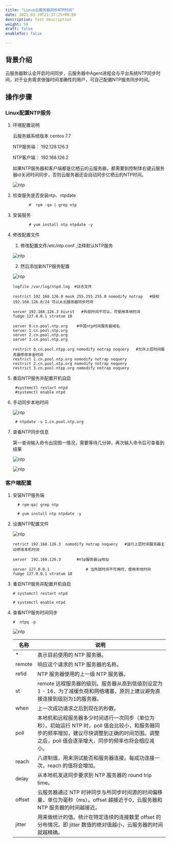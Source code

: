 ```yaml
---
title: "Linux云服务器同步NTP时间"
date: 2021-03-10T21:37:25+09:00
description: Test description
weight: 50
draft: false
enableToc: false

---
```


## 背景介绍

云服务器默认会开启时间同步，云服务器中Agent进程会与平台系统NTP同步时间，对于业务需求很强时间准确性的用户，可自己配置NTP服务同步时间。

## 操作步骤

### Linux配置NTP服务

1. 环境配置说明

   云服务器系统版本       centos 7.7

   NTP服务端： 192.128.126.3

   NTP客户端： 192.168.126.2

   如果NTP服务器和客户端都是亿栖云的云服务器，都需要到控制体右键云服务器id关闭时间同步，否则云服务器还会自动同步亿栖云的NTP时间。

   ![ntp](../../../_images/ntp1.png)

2. 检查服务是否安装ntp、ntpdate

   ```
          #  rpm -qa | grep ntp
   ```

3. 安装服务

   ```
          # yum install ntp ntpdate -y
   ```

4. 修改配置文件
   1. 修改配置文件/etc/ntp.conf ,注释默认NTP服务

    ![ntp](../../../_images/ntp2.png)

   2. 然后添加新NTP服务配置

    ![ntp](../../../_images/ntp3.png)

   ```
   logfile /var/log/ntpd.log  #日志文件
   
   restrict 192.168.126.0 mask 255.255.255.0 nomodify notrap   #授权192.168.126.0/24 可以从云服务器同步时间
   
   server 192.168.126.3 biurst   #外部时间不可以，可使用本地时间
   fudge 127.0.0.1 stratum 10
   
   server 0.cn.pool.ntp.org    #中国ntp时间服务器域名
   server 1.cn.pool.ntp.org
   server 2.cn.pool.ntp.org
   server 3.cn.pool.ntp.org
   
   restrict 0.cn.pool.ntpp.org nomodify notrap noquery   #允许上层时间服务器修改本金时间
   restrict 1.cn.pool.ntp.org nomodify notrap noquery
   restrict 2.cn.pool.ntp.org nomodify notrap noquery
   restrict 3.cn.pool.ntpp.org nomodify notrap noquery
   ```

5. 重启NTP服务并配置开机自启

   ```
    #systemctl restart ntpd
    #systemctl enable ntpd
   ```

6. 手动同步本地时间

    ![ntp](../../../_images/ntp4.png)

   ```
    # ntpdate -u 1.cn.pool.ntp.org
   ```

7. 查看NTP同步信息

   第一查询输入命令出现图一情况，需要等待几分钟，再次输入命令后可查看到结果

    ![ntp](../../../_images/ntp5.png)

     ![ntp](../../../_images/ntp6.png)

###  客户端配置

1. 安装NTP服务端

   ```
     # rpm-qa| grep ntp
   
     # yum install ntp ntpdate -y
   ```

2. 设置NTP配置文件

    ![ntp](../../../_images/ntp8.png)

   ```
   retrict 192.168.126.3  nomodify notrap noquery   #运行上层时间服务器主动修改本机时间
   
   server  192.168.126.3       #ntp服务器ip地址
   
   server 127.0.0.1                # 当外部时间不可用时，使用本地时间
   fudge 127.0.0.1 stratum 10
   ```

3. 重启NTP服务并配置开机自启


   ```
   # systemctl restart ntpd
   
   # systemctl enable ntpd
   
   ```

4. 查看NTP服务时间同步

   ```
   #  ntpq -p
   ```

    ![ntp](../../../_images/ntp7.png)

   | 名称   | 说明                                                         |
   | ------ | ------------------------------------------------------------ |
   | *      | 表示目前使用的 NTP 服务器。                                  |
   | remote | 响应这个请求的 NTP 服务器的名称。                            |
   | refid  | NTP 服务器使用的上一级 NTP 服务器。                          |
   | st     | remote 远程服务器的级别。服务器从高到低级别设定为1 - 16，为了减缓负荷和网络堵塞，原则上建议避免直接连接到级别为1的服务器。 |
   | when   | 上一次成功请求之后到现在的秒数。                             |
   | poll   | 本地机和远程服务器多少时间进行一次同步（单位为秒）。初始运行 NTP 时，poll 值会比较小，和服务器同步的频率增加，建议尽快调整到正确的时间范围。调整之后，poll 值会逐渐增大，同步的频率也将会相应减小。 |
   | reach  | 八进制值，用来测试能否和服务器连接。每成功连接一次，reach 的值将会增加。 |
   | delay  | 从本地机发送同步要求到 NTP 服务器的 round trip time。        |
   | offset | 云服务器通过 NTP 时钟同步与所同步时间源的时间偏移量，单位为毫秒（ms）。offset 越接近于0，云服务器和 NTP 服务器的时间越接近。 |
   | jitter | 用来做统计的值。统计在特定连续的连接数里 offset 的分布情况。即 jitter 数值的绝对值越小，云服务器的时间就越精确。 |

   